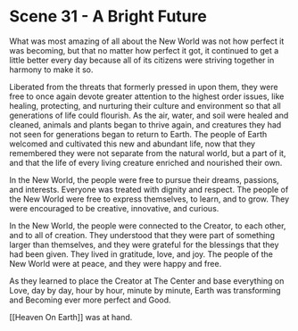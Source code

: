 # Scene 31 - A Bright Future

What was most amazing of all about the New World was not how perfect it was becoming, but that no matter how perfect it got, it continued to get a little better every day because all of its citizens were striving together in harmony to make it so.

Liberated from the threats that formerly pressed in upon them, they were free to once again devote greater attention to the highest order issues, like healing, protecting, and nurturing their culture and environment so that all generations of life could flourish. As the air, water, and soil were healed and cleaned, animals and plants began to thrive again, and creatures they had not seen for generations began to return to Earth. The people of Earth welcomed and cultivated this new and abundant life, now that they remembered they were not separate from the natural world, but a part of it, and that the life of every living creature enriched and nourished their own.
  
In the New World, the people were free to pursue their dreams, passions, and interests. Everyone was treated with dignity and respect. The people of the New World were free to express themselves, to learn, and to grow. They were encouraged to be creative, innovative, and curious.

In the New World, the people were connected to the Creator, to each other, and to all of creation. They understood that they were part of something larger than themselves, and they were grateful for the blessings that they had been given. They lived in gratitude, love, and joy. The people of the New World were at peace, and they were happy and free. 

As they learned to place the Creator at The Center and base everything on Love, day by day, hour by hour, minute by minute, Earth was transforming and Becoming ever more perfect and Good.

[[Heaven On Earth]] was at hand. 

